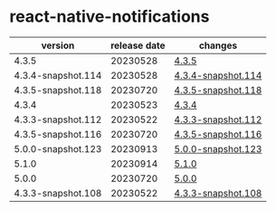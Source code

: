 # react-native-notifications	


|version|release date|changes|
|---|---|---|
|4.3.5|20230528|[4.3.5](./4.3.5-20230528.md)|
|4.3.4-snapshot.114|20230528|[4.3.4-snapshot.114](./4.3.4-snapshot.114-20230528.md)|
|4.3.5-snapshot.118|20230720|[4.3.5-snapshot.118](./4.3.5-snapshot.118-20230720.md)|
|4.3.4|20230523|[4.3.4](./4.3.4-20230523.md)|
|4.3.3-snapshot.112|20230522|[4.3.3-snapshot.112](./4.3.3-snapshot.112-20230522.md)|
|4.3.5-snapshot.116|20230720|[4.3.5-snapshot.116](./4.3.5-snapshot.116-20230720.md)|
|5.0.0-snapshot.123|20230913|[5.0.0-snapshot.123](./5.0.0-snapshot.123-20230913.md)|
|5.1.0|20230914|[5.1.0](./5.1.0-20230914.md)|
|5.0.0|20230720|[5.0.0](./5.0.0-20230720.md)|
|4.3.3-snapshot.108|20230522|[4.3.3-snapshot.108](./4.3.3-snapshot.108-20230522.md)|

